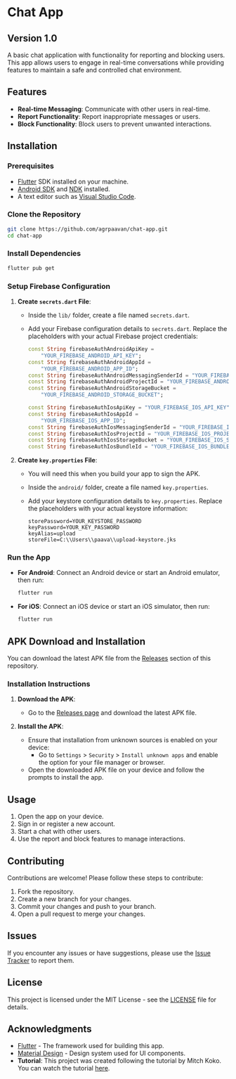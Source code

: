 # Chat App

## Version 1.0

A basic chat application with functionality for reporting and blocking users. This app allows users to engage in real-time conversations while providing features to maintain a safe and controlled chat environment.

## Features

- **Real-time Messaging**: Communicate with other users in real-time.
- **Report Functionality**: Report inappropriate messages or users.
- **Block Functionality**: Block users to prevent unwanted interactions.

## Installation

### Prerequisites

- [Flutter](https://flutter.dev/docs/get-started/install) SDK installed on your machine.
- [Android SDK](https://developer.android.com/studio) and [NDK](https://developer.android.com/ndk) installed.
- A text editor such as [Visual Studio Code](https://code.visualstudio.com/).

### Clone the Repository

```sh
git clone https://github.com/agrpaavan/chat-app.git
cd chat-app
```

### Install Dependencies

```sh
flutter pub get
```

### Setup Firebase Configuration

1. **Create `secrets.dart` File**:
   - Inside the `lib/` folder, create a file named `secrets.dart`.
   - Add your Firebase configuration details to `secrets.dart`. Replace the placeholders with your actual Firebase project credentials:

     ```dart
     const String firebaseAuthAndroidApiKey =
         "YOUR_FIREBASE_ANDROID_API_KEY";
     const String firebaseAuthAndroidAppId =
         "YOUR_FIREBASE_ANDROID_APP_ID";
     const String firebaseAuthAndroidMessagingSenderId = "YOUR_FIREBASE_ANDROID_MESSAGING_SENDER_ID";
     const String firebaseAuthAndroidProjectId = "YOUR_FIREBASE_ANDROID_PROJECT_ID";
     const String firebaseAuthAndroidStorageBucket =
         "YOUR_FIREBASE_ANDROID_STORAGE_BUCKET";

     const String firebaseAuthIosApiKey = "YOUR_FIREBASE_IOS_API_KEY";
     const String firebaseAuthIosAppId =
         "YOUR_FIREBASE_IOS_APP_ID";
     const String firebaseAuthIosMessagingSenderId = "YOUR_FIREBASE_IOS_MESSAGING_SENDER_ID";
     const String firebaseAuthIosProjectId = "YOUR_FIREBASE_IOS_PROJECT_ID";
     const String firebaseAuthIosStorageBucket = "YOUR_FIREBASE_IOS_STORAGE_BUCKET";
     const String firebaseAuthIosBundleId = "YOUR_FIREBASE_IOS_BUNDLE_ID";
     ```

1. **Create `key.properties` File**:
   - You will need this when you build your app to sign the APK.
   - Inside the `android/` folder, create a file named `key.properties`.
   - Add your keystore configuration details to `key.properties`. Replace the placeholders with your actual keystore information:

     ```properties
     storePassword=YOUR_KEYSTORE_PASSWORD
     keyPassword=YOUR_KEY_PASSWORD
     keyAlias=upload
     storeFile=C:\\Users\\paava\\upload-keystore.jks
     ```

### Run the App

- **For Android**: Connect an Android device or start an Android emulator, then run:

  ```sh
  flutter run
  ```

- **For iOS**: Connect an iOS device or start an iOS simulator, then run:

  ```sh
  flutter run
  ```

## APK Download and Installation

You can download the latest APK file from the [Releases](https://github.com/agrpaavan/chat-app/releases) section of this repository.

### Installation Instructions

1. **Download the APK**:
   - Go to the [Releases page](https://github.com/agrpaavan/chat-app/releases) and download the latest APK file.

2. **Install the APK**:
   - Ensure that installation from unknown sources is enabled on your device:
     - Go to `Settings` > `Security` > `Install unknown apps` and enable the option for your file manager or browser.
   - Open the downloaded APK file on your device and follow the prompts to install the app.

## Usage

1. Open the app on your device.
2. Sign in or register a new account.
3. Start a chat with other users.
4. Use the report and block features to manage interactions.

## Contributing

Contributions are welcome! Please follow these steps to contribute:

1. Fork the repository.
2. Create a new branch for your changes.
3. Commit your changes and push to your branch.
4. Open a pull request to merge your changes.

## Issues

If you encounter any issues or have suggestions, please use the [Issue Tracker](https://github.com/agrpaavan/chat-app/issues) to report them.

## License

This project is licensed under the MIT License - see the [LICENSE](https://github.com/AgrPaavan/flutter-chatApp/blob/main/LICENSE) file for details.

## Acknowledgments

- [Flutter](https://flutter.dev/) - The framework used for building this app.
- [Material Design](https://material.io/design) - Design system used for UI components.
- **Tutorial**: This project was created following the tutorial by Mitch Koko. You can watch the tutorial [here](https://www.youtube.com/watch?v=TclK5gNM_PM).
